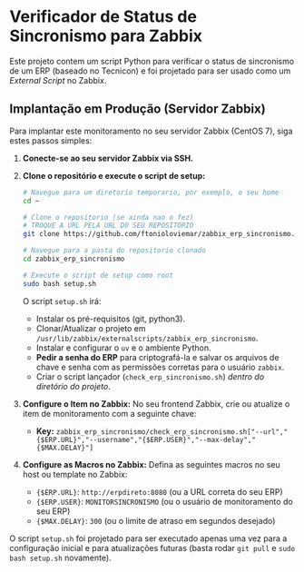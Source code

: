 # Verificador de Status de Sincronismo para Zabbix

Este projeto contem um script Python para verificar o status de sincronismo de um ERP (baseado no Tecnicon) e foi projetado para ser usado como um *External Script* no Zabbix.

## Implantação em Produção (Servidor Zabbix)

Para implantar este monitoramento no seu servidor Zabbix (CentOS 7), siga estes passos simples:

1.  **Conecte-se ao seu servidor Zabbix via SSH.**

2.  **Clone o repositório e execute o script de setup:**
    ```bash
    # Navegue para um diretorio temporario, por exemplo, o seu home
    cd ~

    # Clone o repositorio (se ainda nao o fez)
    # TROQUE A URL PELA URL DO SEU REPOSITORIO
    git clone https://github.com/ftonioloviemar/zabbix_erp_sincronismo.git

    # Navegue para a pasta do repositorio clonado
    cd zabbix_erp_sincronismo

    # Execute o script de setup como root
    sudo bash setup.sh
    ```
    O script `setup.sh` irá:
    *   Instalar os pré-requisitos (git, python3).
    *   Clonar/Atualizar o projeto em `/usr/lib/zabbix/externalscripts/zabbix_erp_sincronismo`.
    *   Instalar e configurar o `uv` e o ambiente Python.
    *   **Pedir a senha do ERP** para criptografá-la e salvar os arquivos de chave e senha com as permissões corretas para o usuário `zabbix`.
    *   Criar o script lançador (`check_erp_sincronismo.sh`) *dentro do diretório do projeto*.

3.  **Configure o Item no Zabbix:**
    No seu frontend Zabbix, crie ou atualize o item de monitoramento com a seguinte chave:
    -   **Key:** `zabbix_erp_sincronismo/check_erp_sincronismo.sh["--url","{$ERP.URL}","--username","{$ERP.USER}","--max-delay","{$MAX.DELAY}"]`

4.  **Configure as Macros no Zabbix:**
    Defina as seguintes macros no seu host ou template no Zabbix:
    -   `{$ERP.URL}`: `http://erpdireto:8080` (ou a URL correta do seu ERP)
    -   `{$ERP.USER}`: `MONITORSINCRONISMO` (ou o usuário de monitoramento do seu ERP)
    -   `{$MAX.DELAY}`: `300` (ou o limite de atraso em segundos desejado)

O script `setup.sh` foi projetado para ser executado apenas uma vez para a configuração inicial e para atualizações futuras (basta rodar `git pull` e `sudo bash setup.sh` novamente).